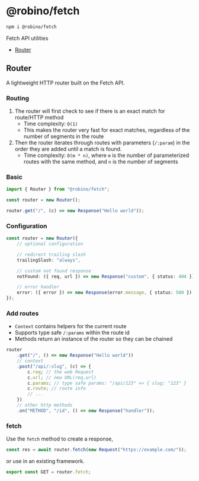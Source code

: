 # @robino/fetch

```bash
npm i @robino/fetch
```

Fetch API utilities

- [Router](#router)

## Router

A lightweight HTTP router built on the Fetch API.

### Routing

1. The router will first check to see if there is an exact match for route/HTTP method
   - Time complexity: `O(1)`
   - This makes the router very fast for exact matches, regardless of the number of segments in the route
2. Then the router iterates through routes with parameters (`/:param`) in the order they are added until a match is found.
   - Time complexity: `O(m * n)`, where `m` is the number of parameterized routes with the same method, and `n` is the number of segments

### Basic

```ts
import { Router } from "@robino/fetch";

const router = new Router();

router.get("/", (c) => new Response("Hello world"));
```

### Configuration

```ts
const router = new Router({
	// optional configuration

	// redirect trailing slash
	trailingSlash: "always",

	// custom not found response
	notFound: ({ req, url }) => new Response("custom", { status: 404 }),

	// error handler
	error: ({ error }) => new Response(error.message, { status: 500 }),
});
```

### Add routes

- `Context` contains helpers for the current route
- Supports type safe `/:params` within the route id
- Methods return an instance of the router so they can be chained

```ts
router
	.get("/", () => new Response("Hello world"))
	// context
	.post("/api/:slug", (c) => {
		c.req; // the web Request
		c.url; // new URL(req.url)
		c.params; // type safe params: "/api/123" => { slug: "123" }
		c.route; // route info
		// ...
	})
	// other http methods
	.on("METHOD", "/id", () => new Response("handler"));
```

### fetch

Use the `fetch` method to create a response,

```ts
const res = await router.fetch(new Request("https://example.com/"));
```

or use in an existing framework.

```ts
export const GET = router.fetch;
```
